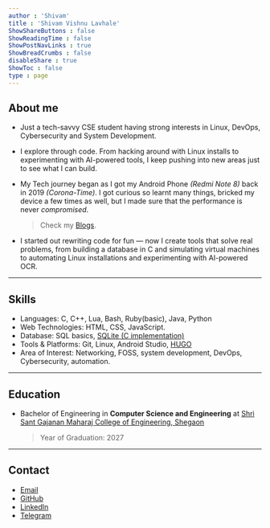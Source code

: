 ```yaml
---
author : 'Shivam'
title : 'Shivam Vishnu Lavhale'
ShowShareButtons : false
ShowReadingTime : false
ShowPostNavLinks : true
ShowBreadCrumbs : false
disableShare : true
ShowToc : false
type : page
---
```


## About me

- Just a tech-savvy CSE student having strong interests in Linux, DevOps, Cybersecurity and System Development.

- I explore through code. From hacking around with Linux installs to experimenting with AI-powered tools, I keep pushing into new areas just to see what I can build.

- My Tech journey began as I got my Android Phone *(Redmi Note 8)* back in 2019 *(Corona-Time)*. I got curious so learnt many things, bricked my device a few times as well, but I made sure that the performance is never *compromised*.
  >Check my [Blogs](/blogs/).

- I started out rewriting code for fun — now I create tools that solve real problems, from building a database in C and simulating virtual machines to automating Linux installations and experimenting with AI-powered OCR.

---

## Skills

- Languages: C, C++, Lua, Bash, Ruby(basic), Java, Python
- Web Technologies: HTML, CSS, JavaScript.
- Database: SQL basics, [SQLite (C implementation)](/projects/)
- Tools & Platforms: Git, Linux, Android Studio, [HUGO](https://gohugo.io/)
- Area of Interest: Networking, FOSS, system development, DevOps, Cybersecurity, automation.

---

## Education
- Bachelor of Engineering in **Computer Science and Engineering** at [Shri Sant Gajanan Maharaj College of Engineering, Shegaon](https://ssgmce.ac.in)
  >Year of Graduation: 2027

---

## Contact

- [Email](mailto:shivamlavhalepatil@gmail.com)
- [GitHub](https://github.com/shivjeet1)
- [LinkedIn](https://www.linkedin.com/in/shivam-lavhale)
- [Telegram](https://t.me/backto_vedas)
